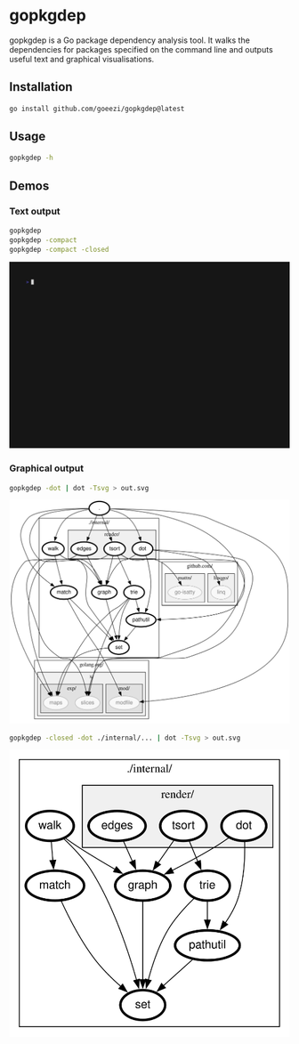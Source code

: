 # gopkgdep

gopkgdep is a Go package dependency analysis tool. It walks the dependencies for
packages specified on the command line and outputs useful text and graphical
visualisations.

## Installation

```sh
go install github.com/goeezi/gopkgdep@latest
```

## Usage

```sh
gopkgdep -h
```

## Demos

### Text output

```sh
gopkgdep
gopkgdep -compact
gopkgdep -compact -closed
```

![demo](doc/demo.gif)

### Graphical output

```sh
gopkgdep -dot | dot -Tsvg > out.svg
```

![demo](doc/demo.svg)

```sh
gopkgdep -closed -dot ./internal/... | dot -Tsvg > out.svg
```

![demo](doc/demo2.svg)
